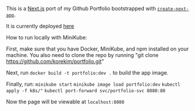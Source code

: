 This is a [Next.js](https://nextjs.org) port of my Github Portfolio bootstrapped with [`create-next-app`](https://nextjs.org/docs/app/api-reference/cli/create-next-app).

It is currently deployed [here](https://jacob-kim-portfolio.vercel.app/)

How to run locally with MiniKube:

First, make sure that you have Docker, MiniKube, and npm installed on your machine. You also need to clone the repo by running "git clone https://github.com/korekim/portfolio.git"

Next, run `docker build -t portfolio:dev .` to build the app image.

Finally, run:
`minikube start`
`minikube image load portfolio:dev`
`kubectl apply -f k8s/"`
`kubectl port-forward svc/portfolio-svc 8080:80`

Now the page will be viewable at `localhost:8080`
